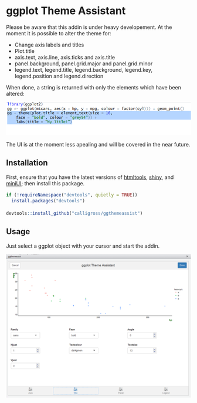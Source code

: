 ggplot Theme Assistant
==============

Please be aware that this addin is under heavy developement. At the moment it is possible to alter the theme for:

* Change axis labels and titles
* Plot.title
* axis.text, axis.line, axis.ticks and axis.title
* panel.background, panel.grid.major and panel.grid.minor
* legend.text, legend.title, legend.background, legend.key, legend.position and legend.direction

When done, a string is returned with only the elements which have been altered:

![Screenshot](examples/result.PNG)

The UI is at the moment less apealing and will be covered in the near future.

Installation
------------
First, ensure that you have the latest versions of
[htmltools](https://github.com/rstudio/htmltools),
[shiny](https://github.com/rstudio/shiny), and
[miniUI](https://github.com/rstudio/miniUI);
then install this package.

```r
if (!requireNamespace("devtools", quietly = TRUE))
  install.packages("devtools")

devtools::install_github("calligross/ggthemeassist")
```

Usage
------------
Just select a ggplot object with your cursor and start the addin.

![Screenshot](examples/screenshot.PNG)
